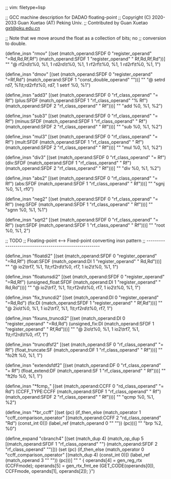 ;; vim: filetype=lisp

;; GCC machine description for DADAO floating-point
;; Copyright (C) 2020-2033 Guan Xuetao (AT) Peking Univ.
;; Contributed by Guan Xuetao <gxt@pku.edu.cn>

;; Note that we move around the float as a collection of bits; no
;; conversion to double.

(define_insn "rmov<mode>"
  [(set (match_operand:SFDF 0 "register_operand" "=Rd,Rd,Rf,Rf")
	(match_operand:SFDF 1 "register_operand" " Rf,Rd,Rf,Rd"))]
  ""
  "@
  rf2rd\t%0, %1, 1
  rd2rd\t%0, %1, 1
  rf2rf\t%0, %1, 1
  rd2rf\t%0, %1, 1")

(define_insn "dmov<mode>"
  [(set (match_operand:SFDF 0 "register_operand" "=Rf,Rd")
	(match_operand:SFDF 1 "const_double_operand" ""))]
  ""
  "@
  setrd	rd7, %1\t\;rd2rf\t%0, rd7, 1
  setrf	%0, %1")

(define_insn "add<mode>3"
  [(set        (match_operand:SFDF 0 "rf_class_operand" "= Rf")
    (plus:SFDF (match_operand:SFDF 1 "rf_class_operand" "% Rf")
               (match_operand:SFDF 2 "rf_class_operand" "  Rf")))]
	""
	"<ftfo>add	%0, %1, %2")

(define_insn "sub<mode>3"
  [(set         (match_operand:SFDF 0 "rf_class_operand" "= Rf")
    (minus:SFDF (match_operand:SFDF 1 "rf_class_operand" "  Rf")
                (match_operand:SFDF 2 "rf_class_operand" "  Rf")))]
	""
	"<ftfo>sub	%0, %1, %2")

(define_insn "mul<mode>3"
  [(set        (match_operand:SFDF 0 "rf_class_operand" "= Rf")
    (mult:SFDF (match_operand:SFDF 1 "rf_class_operand" "  Rf")
               (match_operand:SFDF 2 "rf_class_operand" "  Rf")))]
	""
	"<ftfo>mul	%0, %1, %2")

(define_insn "div<mode>3"
  [(set       (match_operand:SFDF 0 "rf_class_operand" "= Rf")
    (div:SFDF (match_operand:SFDF 1 "rf_class_operand" "  Rf")
              (match_operand:SFDF 2 "rf_class_operand" "  Rf")))]
	""
	"<ftfo>div	%0, %1, %2")

(define_insn "abs<mode>2"
  [(set       (match_operand:SFDF 0 "rf_class_operand" "= Rf")
    (abs:SFDF (match_operand:SFDF 1 "rf_class_operand" "  Rf")))]
	""
	"<ftfo>sgnj	%0, %1, rf0")

(define_insn "neg<mode>2"
  [(set       (match_operand:SFDF 0 "rf_class_operand" "= Rf")
    (neg:SFDF (match_operand:SFDF 1 "rf_class_operand" "  Rf")))]
	""
	"<ftfo>sgnn	%0, %1, %1")

(define_insn "sqrt<mode>2"
  [(set        (match_operand:SFDF 0 "rf_class_operand" "= Rf")
    (sqrt:SFDF (match_operand:SFDF 1 "rf_class_operand" "  Rf")))]
	""
	"<ftfo>root	%0, %1, 2")

;; TODO
;; Floating-point <--> Fixed-point converting insn pattern
;; -------------------------------------------------------

(define_insn "floatdi<mode>2"
  [(set         (match_operand:SFDF 0 "register_operand" "=Rd,Rf")
    (float:SFDF (match_operand:DI   1 "register_operand" " Rd,Rd")))]
	""
	"@
	io2<ftfo>\trf7, %1, 1\t\;rf2rd\t%0, rf7, 1
	io2<ftfo>\t%0, %1, 1")

(define_insn "floatunsdi<mode>2"
  [(set                  (match_operand:SFDF 0 "register_operand" "=Rd,Rf")
    (unsigned_float:SFDF (match_operand:DI   1 "register_operand" " Rd,Rd")))]
	""
	"@
	io2<ftfo>\trf7, %1, 1\t\;rf2rd\t%0, rf7, 1
	io2<ftfo>\t%0, %1, 1")

(define_insn "fix_trunc<mode>di2"
  [(set     (match_operand:DI   0 "register_operand" "=Rd,Rd")
    (fix:DI (match_operand:SFDF 1 "register_operand" " Rf,Rd")))]
	""
	"@
	<ftfo>2io\t%0, %1, 1
	io2<ftfo>\trf7, %1, 1\t\;rf2rd\t%0, rf7, 1")

(define_insn "fixuns_trunc<mode>di2"
  [(set              (match_operand:DI   0 "register_operand" "=Rd,Rd")
    (unsigned_fix:DI (match_operand:SFDF 1 "register_operand" " Rf,Rd")))]
	""
	"@
	<ftfo>2io\t%0, %1, 1
	io2<ftfo>\trf7, %1, 1\t\;rf2rd\t%0, rf7, 1")

(define_insn "truncdfsf2"
  [(set                (match_operand:SF 0 "rf_class_operand" "= Rf")
    (float_truncate:SF (match_operand:DF 1 "rf_class_operand" "  Rf")))]
	""
	"fo2ft	%0, %1, 1")

(define_insn "extendsfdf2"
  [(set              (match_operand:DF 0 "rf_class_operand" "= Rf")
    (float_extend:DF (match_operand:SF 1 "rf_class_operand" "  Rf")))]
	""
	"ft2fo	%0, %1, 1")

(define_insn "*fcmp_<mode>"
  [(set             (match_operand:CCFF 0 "rd_class_operand" "= Rd")
    (CCFF_TYPE:CCFF (match_operand:SFDF 1 "rf_class_operand" "  Rf")
                    (match_operand:SFDF 2 "rf_class_operand" "  Rf")))]
	""
	"<ftfo>qcmp	%0, %1, %2")

(define_insn "*br_ccff"
  [(set (pc)
    (if_then_else
      (match_operator 1 "ccff_comparison_operator"
        [(match_operand:CCFF 2 "rd_class_operand" "Rd") (const_int 0)])
      (label_ref (match_operand 0 "" ""))
      (pc)))]
	""
	"brp	%2, %0")

(define_expand "cbranch<mode>4"
  [(set (match_dup 4)
        (match_op_dup 5 [(match_operand:SFDF 1 "rf_class_operand" "")
                         (match_operand:SFDF 2 "rf_class_operand" "")]))
   (set (pc)
        (if_then_else    (match_operator     0 "ccff_comparison_operator"
                        [(match_dup 4) (const_int 0)])
          (label_ref     (match_operand      3 "" ""))
          (pc)))]
	""
	"
{
	operands[4] = gen_reg_rtx (CCFFmode);
	operands[5] = gen_rtx_fmt_ee (GET_CODE(operands[0]), CCFFmode, operands[1], operands[2]);
}")
